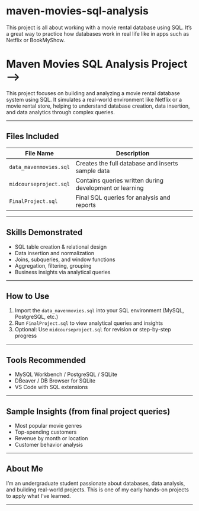 # maven-movies-sql-analysis
This project is all about working with a movie rental database using SQL. It’s a great way to practice how databases work in real life like in apps such as Netflix or BookMyShow.

# Maven Movies SQL Analysis Project -->

This project focuses on building and analyzing a movie rental database system using SQL. It simulates a real-world environment like Netflix or a movie rental store, helping to understand database creation, data insertion, and data analytics through complex queries.

---

## Files Included

| File Name             | Description |
|-----------------------|-------------|
| `data_mavenmovies.sql`     | Creates the full database and inserts sample data |
| `midcourseproject.sql`     | Contains queries written during development or learning |
| `FinalProject.sql`         | Final SQL queries for analysis and reports |

---

## Skills Demonstrated

- SQL table creation & relational design  
- Data insertion and normalization  
- Joins, subqueries, and window functions  
- Aggregation, filtering, grouping  
- Business insights via analytical queries

---

## How to Use

1. Import the `data_mavenmovies.sql` into your SQL environment (MySQL, PostgreSQL, etc.)
2. Run `FinalProject.sql` to view analytical queries and insights
3. Optional: Use `midcourseproject.sql` for revision or step-by-step progress

---

## Tools Recommended

- MySQL Workbench / PostgreSQL / SQLite  
- DBeaver / DB Browser for SQLite  
- VS Code with SQL extensions  

---

## Sample Insights (from final project queries)

- Most popular movie genres  
- Top-spending customers  
- Revenue by month or location  
- Customer behavior analysis  

---

## About Me

I’m an undergraduate student passionate about databases, data analysis, and building real-world projects. This is one of my early hands-on projects to apply what I’ve learned.

---
